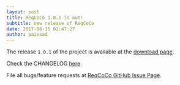 ```yaml
---
layout: post
title: ReqCoCo 1.0.1 is out!
subtitle: new release of ReqCoCo
date: 2017-06-15 01:47:27
author: paissad
---
```

The release `1.0.1` of the project is available at the [download page][release-download-1.0.1].

Check the CHANGELOG [here][changelog]. 

File all bugs/feature requests at [ReqCoCo GitHub Issue Page][gh-issues-page].

[release-download-1.0.1]: https://github.com/paissad/reqcoco/releases/tag/reqcoco-1.0.1
[changelog]: https://github.com/paissad/reqcoco/blob/v1.0/CHANGELOG.md
[gh-issues-page]: https://github.com/paissad/reqcoco/issues
